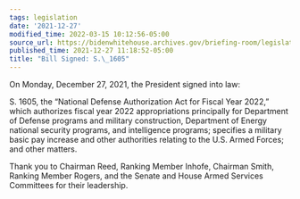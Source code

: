 ```yaml
---
tags: legislation
date: '2021-12-27'
modified_time: 2022-03-15 10:12:56-05:00
source_url: https://bidenwhitehouse.archives.gov/briefing-room/legislation/2021/12/27/bill-signed-s-1605/
published_time: 2021-12-27 11:18:52-05:00
title: "Bill Signed: S.\_1605"
---
```

 
On Monday, December 27, 2021, the President signed into law:

S. 1605, the “National Defense Authorization Act for Fiscal Year 2022,”
which authorizes fiscal year 2022 appropriations principally for
Department of Defense programs and military construction, Department of
Energy national security programs, and intelligence programs; specifies
a military basic pay increase and other authorities relating to the U.S.
Armed Forces; and other matters.

Thank you to Chairman Reed, Ranking Member Inhofe, Chairman Smith,
Ranking Member Rogers, and the Senate and House Armed Services
Committees for their leadership.
